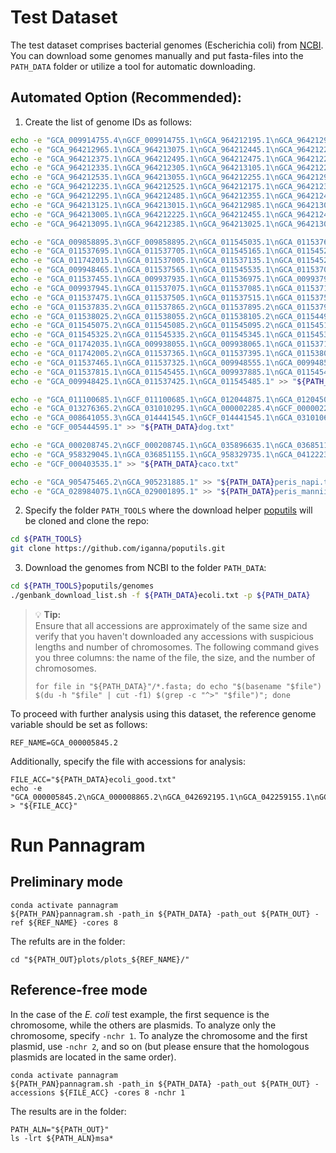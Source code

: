# Test Dataset

The test dataset comprises bacterial genomes (Escherichia coli) from [NCBI](https://www.ncbi.nlm.nih.gov/datasets/genome/?taxon=562). You can download some genomes manually and put fasta-files into the `PATH_DATA` folder or utilize a tool for automatic downloading.

## Automated Option (Recommended):

1. Create the list of genome IDs as follows:

```bash
echo -e "GCA_009914755.4\nGCF_009914755.1\nGCA_964212195.1\nGCA_964212945.1\nGCA_964212425.1\nGCA_964212325.1" > "${PATH_DATA}human.txt"
echo -e "GCA_964212965.1\nGCA_964213075.1\nGCA_964212445.1\nGCA_964212265.1\nGCA_964213085.1\nGCA_964213115.1" >> "${PATH_DATA}human.txt"
echo -e "GCA_964212375.1\nGCA_964212495.1\nGCA_964212475.1\nGCA_964212205.1\nGCA_964213035.1\nGCA_964212285.1" >> "${PATH_DATA}human.txt"
echo -e "GCA_964212335.1\nGCA_964212305.1\nGCA_964213105.1\nGCA_964212215.1\nGCA_964212515.1\nGCA_964212245.1" >> "${PATH_DATA}human.txt"
echo -e "GCA_964212535.1\nGCA_964213055.1\nGCA_964212255.1\nGCA_964212935.1\nGCA_964212505.1\nGCA_964212465.1" >> "${PATH_DATA}human.txt"
echo -e "GCA_964212235.1\nGCA_964212525.1\nGCA_964212175.1\nGCA_964212365.1\nGCA_964212345.1\nGCA_964212975.1" >> "${PATH_DATA}human.txt"
echo -e "GCA_964212295.1\nGCA_964212485.1\nGCA_964212355.1\nGCA_964212405.1\nGCA_964212275.1\nGCA_964212315.1" >> "${PATH_DATA}human.txt"
echo -e "GCA_964213125.1\nGCA_964213015.1\nGCA_964212985.1\nGCA_964213045.1\nGCA_964212185.1\nGCA_964212545.1" >> "${PATH_DATA}human.txt"
echo -e "GCA_964213005.1\nGCA_964212225.1\nGCA_964212455.1\nGCA_964212415.1\nGCA_964212955.1\nGCA_964212995.1" >> "${PATH_DATA}human.txt"
echo -e "GCA_964213095.1\nGCA_964212385.1\nGCA_964213025.1\nGCA_964213065.1\nGCA_964212925.1\nGCA_000001405.29" >> "${PATH_DATA}human.txt"

```


```bash
echo -e "GCA_009858895.3\nGCF_009858895.2\nGCA_011545035.1\nGCA_011537615.1\nGCA_011537235.1\nGCA_011537295.1" >> "${PATH_DATA}covid.txt"
echo -e "GCA_011537695.1\nGCA_011537705.1\nGCA_011545165.1\nGCA_011545245.1\nGCA_011545275.1\nGCA_011741995.1" >> "${PATH_DATA}covid.txt"
echo -e "GCA_011742015.1\nGCA_011537005.1\nGCA_011537135.1\nGCA_011545235.1\nGCA_011536935.1\nGCA_009937895.1" >> "${PATH_DATA}covid.txt"
echo -e "GCA_009948465.1\nGCA_011537565.1\nGCA_011545535.1\nGCA_011537015.1\nGCA_011545555.1\nGCA_011537065.1" >> "${PATH_DATA}covid.txt"
echo -e "GCA_011537455.1\nGCA_009937935.1\nGCA_011536975.1\nGCA_009937905.1\nGCA_009937915.1\nGCA_009937925.1" >> "${PATH_DATA}covid.txt"
echo -e "GCA_009937945.1\nGCA_011537075.1\nGCA_011537085.1\nGCA_011537145.1\nGCA_011537265.1\nGCA_011537355.1" >> "${PATH_DATA}covid.txt"
echo -e "GCA_011537475.1\nGCA_011537505.1\nGCA_011537515.1\nGCA_011537525.1\nGCA_011537555.1\nGCA_011537825.2" >> "${PATH_DATA}covid.txt"
echo -e "GCA_011537835.2\nGCA_011537865.2\nGCA_011537895.2\nGCA_011537945.2\nGCA_011537975.2\nGCA_011537985.2" >> "${PATH_DATA}covid.txt"
echo -e "GCA_011538025.2\nGCA_011538055.2\nGCA_011538105.2\nGCA_011544975.2\nGCA_011545025.2\nGCA_011545065.2" >> "${PATH_DATA}covid.txt"
echo -e "GCA_011545075.2\nGCA_011545085.2\nGCA_011545095.2\nGCA_011545125.2\nGCA_011545285.2\nGCA_011545295.1" >> "${PATH_DATA}covid.txt"
echo -e "GCA_011545325.2\nGCA_011545335.2\nGCA_011545345.1\nGCA_011545355.1\nGCA_011545425.1\nGCA_011742025.1" >> "${PATH_DATA}covid.txt"
echo -e "GCA_011742035.1\nGCA_009938055.1\nGCA_009938065.1\nGCA_011537155.1\nGCA_011537715.1\nGCA_011537625.1" >> "${PATH_DATA}covid.txt"
echo -e "GCA_011742005.2\nGCA_011537365.1\nGCA_011537395.1\nGCA_011538015.2\nGCA_011545135.1\nGCA_011545505.1" >> "${PATH_DATA}covid.txt"
echo -e "GCA_011537465.1\nGCA_011537325.1\nGCA_009948555.1\nGCA_009948525.1\nGCA_011537785.1\nGCA_009948495.1" >> "${PATH_DATA}covid.txt"
echo -e "GCA_011537815.1\nGCA_011545455.1\nGCA_009937885.1\nGCA_011545495.1\nGCA_011537225.1\nGCA_011545545.1" >> "${PATH_DATA}covid.txt"
echo -e "GCA_009948425.1\nGCA_011537425.1\nGCA_011545485.1" >> "${PATH_DATA}covid.txt"


```


```bash
echo -e "GCA_011100685.1\nGCF_011100685.1\nGCA_012044875.1\nGCA_012045015.1\nGCA_044048985.1\nGCA_043643935.1" >> "${PATH_DATA}dog.txt"
echo -e "GCA_013276365.2\nGCA_031010295.1\nGCA_000002285.4\nGCF_000002285.5\nGCA_031010765.1\nGCA_031165255.1" >> "${PATH_DATA}dog.txt"
echo -e "GCA_008641055.3\nGCA_014441545.1\nGCF_014441545.1\nGCA_031010635.1\nGCA_004886185.2\nGCA_005444595.1" >> "${PATH_DATA}dog.txt"
echo -e "GCF_005444595.1" >> "${PATH_DATA}dog.txt"
```


```bash
echo -e "GCA_000208745.2\nGCF_000208745.1\nGCA_035896635.1\nGCA_036851125.1\nGCA_958328385.1\nGCA_036851095.1" >> "${PATH_DATA}caco.txt"
echo -e "GCA_958329045.1\nGCA_036851155.1\nGCA_958329735.1\nGCA_041222385.1\nGCA_041222375.1\nGCA_000403535.1" >> "${PATH_DATA}caco.txt"
echo -e "GCF_000403535.1" >> "${PATH_DATA}caco.txt"
```


```bash
echo -e "GCA_905475465.2\nGCA_905231885.1" >> "${PATH_DATA}peris_napi.txt"
echo -e "GCA_028984075.1\nGCA_029001895.1" >> "${PATH_DATA}peris_mannii.txt"
```





2. Specify the folder `PATH_TOOLS` where the download helper [poputils](https://github.com/iganna/poputils) will be cloned and clone the repo:
```bash
cd ${PATH_TOOLS}
git clone https://github.com/iganna/poputils.git
```

3. Download the genomes from NCBI to the folder `PATH_DATA`:
```bash
cd ${PATH_TOOLS}poputils/genomes
./genbank_download_list.sh -f ${PATH_DATA}ecoli.txt -p ${PATH_DATA}
```

> 💡 **Tip:**  
> Ensure that all accessions are approximately of the same size and verify that you haven't downloaded any accessions with suspicious lengths and number of chromosomes. The following command gives you three columns: the name of the file, the size, and the number of chromosomes.
> ```
> for file in "${PATH_DATA}"/*.fasta; do echo "$(basename "$file") $(du -h "$file" | cut -f1) $(grep -c "^>" "$file")"; done
> ```

To proceed with further analysis using this dataset, the reference genome variable should be set as follows:
```
REF_NAME=GCA_000005845.2
```
Additionally, specify the file with accessions for analysis:
```
FILE_ACC="${PATH_DATA}ecoli_good.txt"
echo -e "GCA_000005845.2\nGCA_000008865.2\nGCA_042692195.1\nGCA_042259155.1\nGCA_042189615.1" > "${FILE_ACC}"
```

# Run Pannagram

## Preliminary mode
```
conda activate pannagram
${PATH_PAN}pannagram.sh -path_in ${PATH_DATA} -path_out ${PATH_OUT} -ref ${REF_NAME} -cores 8
```
The refults are in the folder:
```
cd "${PATH_OUT}plots/plots_${REF_NAME}/"
```

## Reference-free mode

In the case of the *E. coli* test example, the first sequence is the chromosome, while the others are plasmids. To analyze only the chromosome, specify `-nchr 1`. To analyze the chromosome and the first plasmid, use `-nchr 2`, and so on (but please ensure that the homologous plasmids are located in the same order).
```
conda activate pannagram
${PATH_PAN}pannagram.sh -path_in ${PATH_DATA} -path_out ${PATH_OUT} -accessions ${FILE_ACC} -cores 8 -nchr 1
```
The results are in the folder:
```
PATH_ALN="${PATH_OUT}"
ls -lrt ${PATH_ALN}msa*
```






